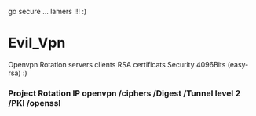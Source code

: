 go secure  ... lamers !!! :)
# Evil_Vpn
Openvpn Rotation servers clients  RSA certificats Security 4096Bits (easy-rsa) :) 
### Project Rotation IP openvpn /ciphers /Digest /Tunnel level 2 /PKI /openssl
